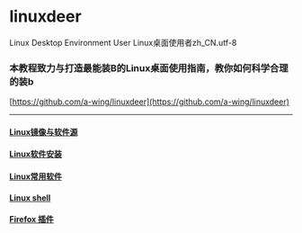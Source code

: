 linuxdeer
======

Linux  Desktop Environment User Linux桌面使用者zh_CN.utf-8


### 本教程致力与打造最能装B的Linux桌面使用指南，教你如何科学合理的装b

[https://github.com/a-wing/linuxdeer](https://github.com/a-wing/linuxdeer)

---

#### [Linux镜像与软件源](/mirrors.md)
#### [Linux软件安装](/install_software.md)
#### [Linux常用软件](/software.md)
#### [Linux shell](/shell.md)
#### [Firefox 插件](/firefox_plugins)
